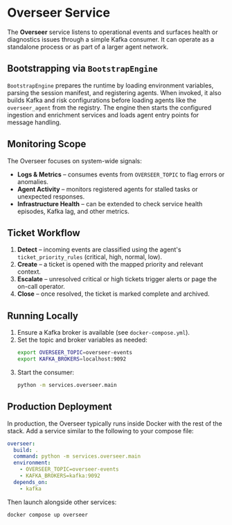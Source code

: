 # Overseer Service

The **Overseer** service listens to operational events and surfaces health or
diagnostics issues through a simple Kafka consumer. It can operate as a
standalone process or as part of a larger agent network.

## Bootstrapping via `BootstrapEngine`

`BootstrapEngine` prepares the runtime by loading environment variables,
parsing the session manifest, and registering agents. When invoked, it also
builds Kafka and risk configurations before loading agents like the
`overseer_agent` from the registry. The engine then starts the configured
ingestion and enrichment services and loads agent entry points for message
handling.

## Monitoring Scope

The Overseer focuses on system-wide signals:

- **Logs & Metrics** – consumes events from `OVERSEER_TOPIC` to flag errors
  or anomalies.
- **Agent Activity** – monitors registered agents for stalled tasks or
  unexpected responses.
- **Infrastructure Health** – can be extended to check service health
episodes, Kafka lag, and other metrics.

## Ticket Workflow

1. **Detect** – incoming events are classified using the agent's
   `ticket_priority_rules` (critical, high, normal, low).
2. **Create** – a ticket is opened with the mapped priority and relevant
   context.
3. **Escalate** – unresolved critical or high tickets trigger alerts or
   page the on-call operator.
4. **Close** – once resolved, the ticket is marked complete and archived.

## Running Locally

1. Ensure a Kafka broker is available (see `docker-compose.yml`).
2. Set the topic and broker variables as needed:
   ```bash
   export OVERSEER_TOPIC=overseer-events
   export KAFKA_BROKERS=localhost:9092
   ```
3. Start the consumer:
   ```bash
   python -m services.overseer.main
   ```

## Production Deployment

In production, the Overseer typically runs inside Docker with the rest of the
stack. Add a service similar to the following to your compose file:

```yaml
overseer:
  build: .
  command: python -m services.overseer.main
  environment:
    - OVERSEER_TOPIC=overseer-events
    - KAFKA_BROKERS=kafka:9092
  depends_on:
    - kafka
```

Then launch alongside other services:
```bash
docker compose up overseer
```
